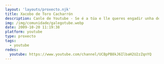 ```yaml
---
layout: 'layouts/proxecto.njk'
title: Xacobo de Toro Cacharrón
description: Canle de Youtube - Se é a túa e lle queres engadir unha descripción e etiquetas, ponte en contacto con nós.
img: /img/comunidade/galegotube.webp
date: 2009-10-20 11:19:38
platform: youtube
type: proxecto
tags:
  - youtube
redes:
  youtube: https://www.youtube.com/channel/UCBpPB8kJ6IlbaH2U2zZqnYQ
---
```


